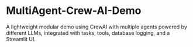 # MultiAgent-Crew-AI-Demo
A lightweight modular demo using CrewAI with multiple agents powered by different LLMs, integrated with tasks, tools, database logging, and a Streamlit UI.
